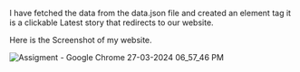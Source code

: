 
I have fetched the data from the data.json file and created an element <a></a> tag it is a clickable Latest story that redirects to our website.

Here is the Screenshot of my website.

![Assigment - Google Chrome 27-03-2024 06_57_46 PM](https://github.com/Alokoct21/time.com/assets/69728237/c201bdf1-aa5d-47e7-954d-8d403f668c19)
